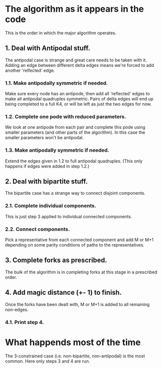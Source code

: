# The algorithm as it appears in the code

This is the order in which the major algorithm operates.

## 1. Deal with Antipodal stuff.

The antipodal case is strange and great care needs to be taken with it. Adding an edge between different delta edges means we're forced to add another 'relfected' edge.

### 1.1. Make antipodally symmetric if needed.

Make sure every node has an antipode, then add all 'reflected' edges to make all antipodal quadruples symmetric. Pairs of delta edges will end up being completed to a full K4, or will be left as just the two edges for now.

### 1.2. Complete one pode with reduced parameters.

We look at one antipode from each pair and complete this pode using smaller parameters (and other parts of the algorithm). In this case the smaller parameters won't be antipodal.

### 1.3. Make antipodally symmetric if needed.

Extend the edges given in 1.2 to full antipodal quadruples. (This only happens if edges were added in step 1.2.)

## 2. Deal with bipartite stuff.

The bipartite case has a strange way to connect disjoint components.

### 2.1. Complete individual components.

This is just step 3 applied to individual connected components.

### 2.2. Connect components.

Pick a representative from each connected component and add M or M+1 depending on some parity conditions of paths to the representatives.

## 3. Complete forks as prescribed.

The bulk of the algorithm is in completing forks at this stage in a prescribed order.

## 4. Add magic distance (+- 1) to finish.

Once the forks have been dealt with, M or M+1 is added to all remaining non-edges.

### 4.1. Print step 4.

# What happends most of the time

The 3-constrained case (i.e. non-bipartite, non-antipodal) is the most common. Here only steps 3 and 4 are run.
